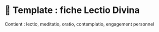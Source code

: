 # 🙏 Template : fiche Lectio Divina

Contient : lectio, meditatio, oratio, contemplatio, engagement personnel